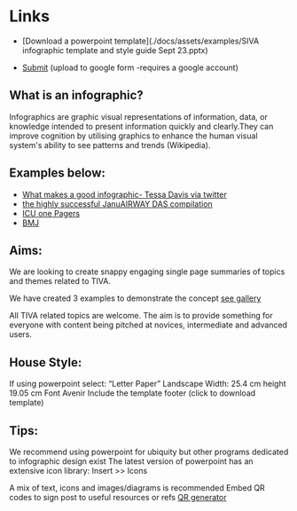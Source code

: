 
# Links

* [Download a powerpoint template](./docs/assets/examples/SIVA infographic template and style guide Sept 23.pptx)

* [Submit](https://forms.gle/ke4r1xiXt95VLwHFA) (upload to google form -requires a google account)

## What is an infographic?

Infographics are graphic visual representations of information, data, or knowledge intended to present information quickly and clearly.They can improve cognition by utilising graphics to enhance the human visual system's ability to see patterns and trends (Wikipedia).

## Examples below:

* [What makes a good infographic-  Tessa Davis via twitter](https://twitter.com/tessardavis/status/1478272251116113922?lang=en-GB)
* [the highly successful JanuAIRWAY DAS compilation](https://issuu.com/difficultairwaysociety/docs/_januairway_2022_the_compilation)
* [ICU one Pagers](https://onepagericu.com)
* [BMJ](https://www.bmj.com/infographics)

## Aims:

We are looking to create snappy engaging single page summaries of topics and themes related to TIVA.

We have created 3 examples to demonstrate the concept [see gallery](https://timcknowles.github.io/SIVA)

All TIVA related topics are welcome.  The aim is to provide something for everyone with content being pitched at novices, intermediate and advanced users. 

## House Style:

If using powerpoint select:
“Letter Paper” Landscape Width: 25.4 cm height 19.05 cm
Font Avenir 
Include the template footer (click to download template)

## Tips:

We recommend using powerpoint for ubiquity but other programs dedicated to infographic design exist
The latest version of powerpoint has an extensive icon library: Insert >> Icons

A mix of text, icons and images/diagrams is recommended
Embed QR codes to sign post to useful resources or refs [QR generator](https://www.qr-code-generator.com)
       
